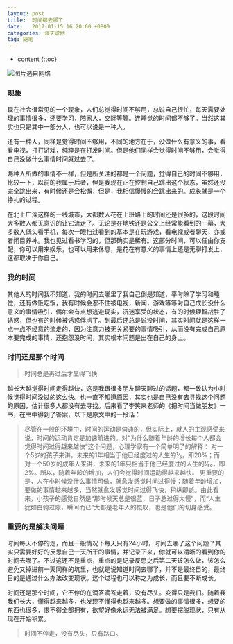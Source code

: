 ```yaml
---
layout: post
title:  时间都去哪了
date:   2017-01-15 16:20:00 +0800
categories: 谈天说地
tag: 随笔
---
```


* content
{:toc}


![图片选自网络](http://www.yixiaoxi.com/wp-content/uploads/2014/08/shijianqunaerle.png)

### 现象
现在社会很常见的一个现象，人们总觉得时间不够用，总说自己很忙，每天需要处理的事情很多，还要学习，陪家人，交际等等。连睡觉的时间都不够了。当然这其实也只是其中一部分人，也可以说是一种人。

还有一种人，同样是觉得时间不够用，不同的地方在于，没做什么有意义的事，看看电视，打打游戏，纯粹是在打发时间。但是他们同样会觉得时间不够用，会觉得自己没做什么事情时间就过去了。

两种人所做的事情不一样，但是所关注的都是一个问题，觉得自己的时间不够用，比较一下，以前的我属于后者，但是我现在正在控制自己跳出这个状态，虽然还没完全跳出来，有时候还是会松懈，但是，我相信慢慢的会跳出来的。成长就是一个挣扎的过程。

在北上广深这样的一线城市，大都数人花在上班路上的时间还是很多的，这段时间大多数人都无意识的让它流走了。无论是在地铁还是公交上经常能看到的一幕，大多数人低头看手机，每次一眼扫过看到的基本是在玩游戏，看电视或者聊天，亦或者闭目养神。我也见过看书学习的，但那确实是稀有。这部分时间，可以任由你支配，你可以用来娱乐，也可以用来休息，是花在有意义的事情上还是无聊打发上，这都取决于你自己。

### 我的时间
其他人的时间我不知道，我的时间去哪里了我自己倒是知道，平时除了学习和睡觉，还有做饭吃饭，我有时候会忍不住被电视，新闻，游戏等等对自己成长没什么意义的事情吸引，偶尔会有点想逃避现实，沉迷享受的状态，有的时候理智战胜了诱惑，但也有的时候被诱惑俘虏了。到最后还总是说没时间，其实时间就是这样一点一点不经意的流走的，因为注意力被无关紧要的事情吸引，从而没有完成自己原本要完成的事情，还抱怨没时间，其实根本问题是出在自己的身上。

### 时间还是那个时间

> 时间总是再过后才显得飞快

越长大越觉得时间走得越快，这是我跟很多朋友聊天聊过的话题，都一致认为小时候觉得时间没过的这么快。也一直不知道原因，其实也是自己没有去寻找这个问题的原因，估计很多人都没有去寻找。后来看了李笑来老师的《把时间当做朋友》一书，在书中得到了答案，以下是原文中的一段话：

> 尽管在一般的环境中，时间的运动是匀速的，但实际上，就人的主观感受来说，时间的运动肯定是加速前进的。对“为什么随着年龄的增长每个人都会觉得时间过得越来越快”这个问题，心理学家有一个简单明了的解释： 对一个5岁的孩子来讲，未来的1年相当于他已经度过的人生的¹⁄₅，即20%；而对一个50岁的成年人来讲，未来的1年只相当于他已经度过的人生的¹⁄₅₀，即2%。所以，随着年龄的增加，人们会觉得时间运动得越来越快。 更重要的是，人在小时候没什么事情可做，就愈发感觉时间过得慢；随着年龄增加，要做的事情越来越多，当然就愈发感觉时间过得飞快，稍纵即逝。由此看来，小孩子的感觉自然是“那时候天总是很蓝，日子总过得太慢”，而“人生犹如白驹过隙，瞬间而已”大都是老年人的慨叹，也是他们的切身感受。

### 重要的是解决问题

时间每天不停的走，而且一般情况下每天只有24小时，时间去哪了这个问题？其实只需要好好的反思自己一天所干的事情，并记录下来，你就可以清晰的看到你的时间去哪了。不过这还不是重点，重点的是记录反思之后第二天该怎么做，该怎么避免又掉进前一天同样的坑里，也就是说知道时间去哪了，并不是最终目的，最终目的是通过什么办法改变现状。这个过程也可以称之为成长，而且要不断成长。

时间还是那个时间，它不停的在滴答滴答走着，没有尽头。变得只是我们。随着我我们长大，懂得越来越多，也发现不懂得也越来越多。想要做的事情很多，想要的东西也很多，恨不得全部拥有，欲望好像永远无法被满足。想要摆脱现状，只有从现在开始积累。

> 时间不停走，没有尽头，只有路口。



